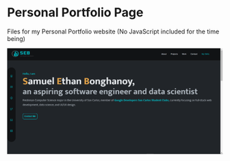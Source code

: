 <h1>Personal Portfolio Page </h1>
  
Files for my Personal Portfolio website (No JavaScript included for the time being)

<img src="portfolio_page.png">
